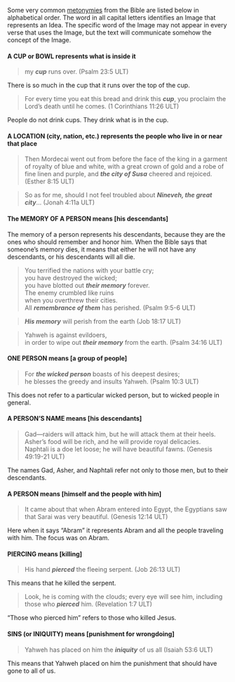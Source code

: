 
Some very common [metonymies](../figs-metonymy/01.md) from the Bible are listed below in alphabetical order. The word in all capital letters identifies an Image that represents an Idea. The specific word of the Image may not appear in every verse that uses the Image, but the text will communicate somehow the concept of the Image.


#### A CUP or BOWL represents what is inside it

> my ***cup*** runs over.  (Psalm 23:5 ULT)

There is so much in the cup that it runs over the top of the cup.

> For every time you eat this bread and drink this ***cup***, you proclaim the Lord’s death until he comes. (1 Corinthians 11:26 ULT)

People do not drink cups. They drink what is in the cup.

#### A LOCATION (city, nation, etc.) represents the people who live in or near that place

> Then Mordecai went out from before the face of the king in a garment of royalty of blue and white, with a great crown of gold and a robe of fine linen and purple, and ***the city of Susa*** cheered and rejoiced. (Esther 8:15 ULT)

> So as for me, should I not feel troubled about ***Nineveh, the great city***… (Jonah 4:11a ULT)

#### The MEMORY OF A PERSON means [his descendants]

The memory of a person represents his descendants, because they are the ones who should remember and honor him. When the Bible says that someone’s memory dies, it means that either he will not have any descendants, or his descendants will all die.

> You terrified the nations with your battle cry;  
> you have destroyed the wicked;  
> you have blotted out ***their memory*** forever.  
> The enemy crumbled like ruins  
> when you overthrew their cities.  
> All ***remembrance of them*** has perished. (Psalm 9:5-6 ULT)
  
> ***His memory*** will perish from the earth (Job 18:17 ULT)  
  
> Yahweh is against evildoers,  
> in order to wipe out ***their memory*** from the earth. (Psalm 34:16 ULT)


#### ONE PERSON means [a group of people]

> For ***the wicked person*** boasts of his deepest desires;  
> he blesses the greedy and insults Yahweh. (Psalm 10:3 ULT)

This does not refer to a particular wicked person, but to wicked people in general.

#### A PERSON’S NAME means [his descendants]

> Gad—raiders will attack him, but he will attack them at their heels.  
> Asher’s food will be rich, and he will provide royal delicacies.  
> Naphtali is a doe let loose; he will have beautiful fawns. (Genesis 49:19-21 ULT)

The names Gad, Asher, and Naphtali refer not only to those men, but to their descendants.

#### A PERSON means [himself and the people with him]

> It came about that when Abram entered into Egypt, the Egyptians saw that Sarai was very beautiful. (Genesis 12:14 ULT)

Here when it says “Abram” it represents Abram and all the people traveling with him. The focus was on Abram.

#### PIERCING means [killing]

> His hand ***pierced*** the fleeing serpent. (Job 26:13 ULT)

This means that he killed the serpent.

> Look, he is coming with the clouds; every eye will see him, including those who ***pierced*** him. (Revelation 1:7 ULT)

“Those who pierced him” refers to those who killed Jesus.

#### SINS (or INIQUITY) means [punishment for wrongdoing]

> Yahweh has placed on him the ***iniquity*** of us all   (Isaiah 53:6 ULT)

This means that Yahweh placed on him the punishment that should have gone to all of us.